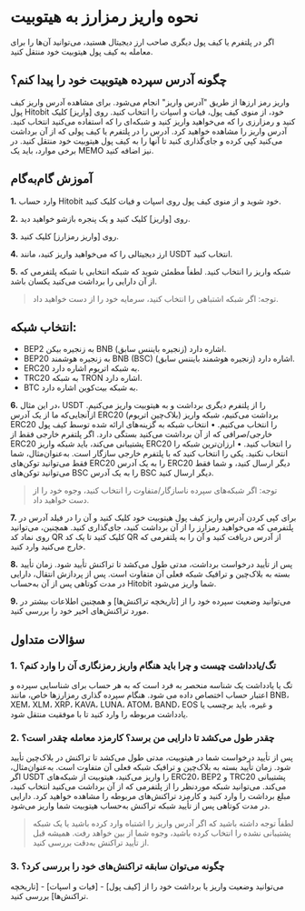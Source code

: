 # نحوه واریز رمزارز به هیتوبیت

اگر در پلتفرم یا کیف پول دیگری صاحب ارز دیجیتال هستید، می‌توانید آن‌ها را برای معامله به کیف پول هیتوبیت خود منتقل کنید.

## چگونه آدرس سپرده هیتوبیت خود را پیدا کنم؟

واریز رمز ارزها از طریق "آدرس واریز" انجام می‌شود. برای مشاهده آدرس واریز کیف پول Hitobit خود، از منوی کیف پول، فیات و اسپات را انتخاب کنید. روی [واریز] کلیک کنید و رمزارزی را که می‌خواهید واریز کنید و شبکه‌ای را که استفاده می‌کنید انتخاب کنید. آدرس واریز را مشاهده خواهید کرد. آدرس را در پلتفرم یا کیف پولی که از آن برداشت می‌کنید کپی کرده و جای‌گذاری کنید تا آنها را به کیف پول هیتوبیت خود منتقل کنید. در برخی موارد، باید یک MEMO نیز اضافه کنید. 	

## آموزش گام‌به‌گام

**1.**	وارد حساب Hitobit  خود شوید و از منوی کیف پول روی اسپات و فیات کلیک کنید.

**2.**	روی [واریز] کلیک کنید و یک پنجره بازشو خواهید دید.

**3.**	روی [واریز رمزارز] کلیک کنید.

**4.**	ارز دیجیتالی را که می‌خواهید واریز کنید، مانند USDT انتخاب کنید.

**5.**	شبکه واریز را انتخاب کنید. لطفاً مطمئن شوید که شبکه انتخابی با شبکه پلتفرمی که از آن دارایی را برداشت می‌کنید یکسان باشد.

> توجه: اگر شبکه اشتباهی را انتخاب کنید، سرمایه خود را از دست خواهید داد.

## انتخاب شبکه:

- BEP2 به زنجیره بیکن BNB (زنجیره بایننس سابق) اشاره دارد.
- BEP20 به زنجیره هوشمند BNB (BSC) (زنجیره هوشمند بایننس سابق) اشاره دارد.
- ERC20 به شبکه اتریوم اشاره دارد.
- TRC20 به شبکه TRON اشاره دارد.
- BTC به شبکه بیت‌کوین اشاره دارد.

**6.**	در این مثال، USDT را از پلتفرم دیگری برداشت و به هیتوبیت واریز می‌کنیم. ازآنجایی‌که ما از یک آدرس ERC20 (بلاک‌چین اتریوم) برداشت می‌کنیم، شبکه واریز ERC20 را انتخاب می‌کنیم.
•	انتخاب شبکه به گزینه‌های ارائه شده توسط کیف پول خارجی/صرافی که از آن برداشت می‌کنید بستگی دارد. اگر پلتفرم خارجی فقط از ERC20 پشتیبانی می‌کند، باید شبکه واریز ERC20 را انتخاب کنید.
•	ارزان‌ترین شبکه را انتخاب نکنید. یکی را انتخاب کنید که با پلتفرم خارجی سازگار است. به‌عنوان‌مثال، شما فقط می‌توانید توکن‌های ERC20 را به یک آدرس ERC20 دیگر ارسال کنید، و شما فقط می‌توانید توکن‌های BSC را به یک آدرس BSC دیگر ارسال کنید.

> توجه: اگر شبکه‌های سپرده ناسازگار/متفاوت را انتخاب کنید، وجوه خود را از دست خواهید داد.

**7.**	برای کپی کردن آدرس واریز کیف پول هیتوبیت خود کلیک کنید و آن را در فیلد آدرس در پلتفرمی که می‌خواهید رمزارز را از آن برداشت کنید، جای‌گذاری کنید.
همچنین، می‌توانید روی نماد کد QR کلیک کنید تا یک کد QR از آدرس دریافت کنید و آن را به پلتفرمی که خارج می‌کنید وارد کنید.

**8.**	پس از تأیید درخواست برداشت، مدتی طول می‌کشد تا تراکنش تأیید شود. زمان تأیید بسته به بلاک‌چین و ترافیک شبکه فعلی آن متفاوت است.
پس از پردازش انتقال، دارایی  در مدت کوتاهی پس از آن به‌حساب Hitobit  شما واریز می‌شود.

**9.**	می‌توانید وضعیت سپرده خود را از [تاریخچه تراکنش‌ها] و همچنین اطلاعات بیشتر در مورد تراکنش‌های اخیر خود را بررسی کنید.

## سؤالات متداول

### 1.	تگ/یادداشت چیست و چرا باید هنگام واریز رمزنگاری آن را وارد کنم؟

تگ یا یادداشت یک شناسه منحصر به فرد است که به هر حساب برای شناسایی سپرده و اعتبار حساب اختصاص داده می شود. هنگام سپرده گذاری رمزارزها خاص، مانند BNB، XEM، XLM، XRP، KAVA، LUNA، ATOM، BAND، EOS و غیره، باید برچسب یا یادداشت مربوطه را وارد کنید تا با موفقیت منتقل شود.

### 2.	چقدر طول می‌کشد تا دارایی من برسد؟ کارمزد معامله چقدر است؟

پس از تأیید درخواست شما در هیتوبیت، مدتی طول می‌کشد تا تراکنش در بلاک‌چین تأیید شود. زمان تأیید بسته به بلاک‌چین و ترافیک شبکه فعلی آن متفاوت است. 
به‌عنوان‌مثال، اگر USDT را واریز می‌کنید، هیتوبیت از شبکه‌های ERC20، BEP2 و TRC20 پشتیبانی می‌کند. می‌توانید شبکه موردنظر را از پلتفرمی که از آن برداشت می‌کنید انتخاب کنید، مبلغ برداشت را وارد کنید و کارمزد تراکنش‌های مربوطه را مشاهده خواهید کرد.
دارایی در مدت کوتاهی پس از تأیید شبکه تراکنش به‌حساب هیتوبیت شما واریز می‌شود.

> لطفاً توجه داشته باشید که اگر آدرس واریز را اشتباه وارد کرده باشید یا یک شبکه پشتیبانی نشده را انتخاب کرده باشید، وجوه شما از بین خواهد رفت. همیشه قبل از تأیید تراکنش به‌دقت بررسی کنید.

### 3.	 چگونه می‌توان سابقه تراکنش‌های خود را بررسی کرد؟

می‌توانید وضعیت واریز یا برداشت خود را از [کیف پول] - [فیات و اسپات] - [تاریخچه تراکنش‌ها] بررسی کنید.
















